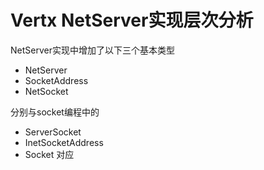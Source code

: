 # Vertx NetServer实现层次分析

NetServer实现中增加了以下三个基本类型
+ NetServer
+ SocketAddress
+ NetSocket

分别与socket编程中的
+ ServerSocket
+ InetSocketAddress
+ Socket
对应

